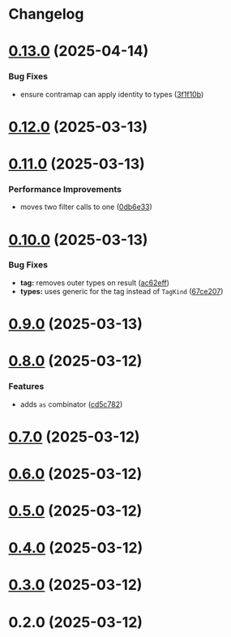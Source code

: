 # Changelog

# [0.13.0](https://github.com/waynevanson/js/compare/@waynevanson/compose-solid@0.12.0...@waynevanson/compose-solid@0.13.0) (2025-04-14)


### Bug Fixes

* ensure contramap can apply identity to types ([3f1f10b](https://github.com/waynevanson/js/commit/3f1f10bcbc752f44e3df85eff9e58f0282a0b2ea))

# [0.12.0](https://github.com/waynevanson/js/compare/@waynevanson/compose-solid@0.11.0...@waynevanson/compose-solid@0.12.0) (2025-03-13)

# [0.11.0](https://github.com/waynevanson/js/compare/@waynevanson/compose-solid@0.10.0...@waynevanson/compose-solid@0.11.0) (2025-03-13)


### Performance Improvements

* moves two filter calls to one ([0db6e33](https://github.com/waynevanson/js/commit/0db6e337a03d0b99ffe0881e687907f0542a3528))

# [0.10.0](https://github.com/waynevanson/js/compare/@waynevanson/compose-solid@0.9.0...@waynevanson/compose-solid@0.10.0) (2025-03-13)


### Bug Fixes

* **tag:** removes outer types on result ([ac62eff](https://github.com/waynevanson/js/commit/ac62eff87bc6b853043f94548df1a9b27f99eba7))
* **types:** uses generic for the tag instead of `TagKind` ([67ce207](https://github.com/waynevanson/js/commit/67ce207a6588089b1dbeba054e6ebc82420b08fd))

# [0.9.0](https://github.com/waynevanson/js/compare/@waynevanson/compose-solid@0.8.0...@waynevanson/compose-solid@0.9.0) (2025-03-13)

# [0.8.0](https://github.com/waynevanson/js/compare/@waynevanson/compose-solid@0.7.0...@waynevanson/compose-solid@0.8.0) (2025-03-12)


### Features

* adds `as` combinator ([cd5c782](https://github.com/waynevanson/js/commit/cd5c782c2b483a71108bfdf6e03ed0978fe8e80d))

# [0.7.0](https://github.com/waynevanson/js/compare/@waynevanson/compose-solid@0.6.0...@waynevanson/compose-solid@0.7.0) (2025-03-12)

# [0.6.0](https://github.com/waynevanson/js/compare/@waynevanson/compose-solid@0.5.0...@waynevanson/compose-solid@0.6.0) (2025-03-12)

# [0.5.0](https://github.com/waynevanson/js/compare/@waynevanson/compose-solid@0.4.0...@waynevanson/compose-solid@0.5.0) (2025-03-12)

# [0.4.0](https://github.com/waynevanson/js/compare/@waynevanson/compose-solid@0.3.0...@waynevanson/compose-solid@0.4.0) (2025-03-12)

# [0.3.0](https://github.com/waynevanson/js/compare/@waynevanson/compose-solid@0.2.0...@waynevanson/compose-solid@0.3.0) (2025-03-12)

# 0.2.0 (2025-03-12)
